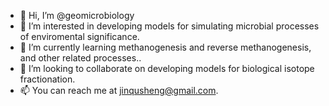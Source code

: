 - 👋 Hi, I’m @geomicrobiology
- 👀 I’m interested in developing models for simulating microbial processes of enviromental significance.
- 🌱 I’m currently learning methanogenesis and reverse methanogenesis, and other related processes..
- 💞️ I’m looking to collaborate on developing models for biological isotope fractionation.
- 📫 You can reach me at jinqusheng@gmail.com.

<!---
geomicrobiology/geomicrobiology is a ✨ special ✨ repository because its `README.md` (this file) appears on your GitHub profile.
You can click the Preview link to take a look at your changes.
--->
